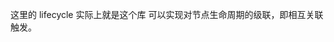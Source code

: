 这里的 lifecycle 实际上就是这个库 [](https://github.com/fmrico/cascade_lifecycle/blob/master/README.md)
可以实现对节点生命周期的级联，即相互关联触发。
